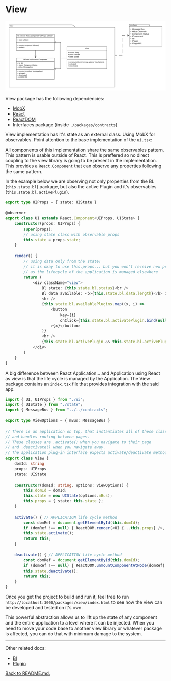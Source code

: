 # View

![Figure 2. View package](ReactPlugins-View.png "View package")

View package has the following dependencies:

- [MobX](https://www.npmjs.com/package/mobx)
- [React](https://www.npmjs.com/package/react)
- [ReactDOM](https://www.npmjs.com/package/react-dom)
- Interfaces package (inside ```./packages/contracts```)

View implementation has it's state as an external class. Using MobX for observables. Point attention to the base implementation of the ```ui.tsx```:

All components of this implementation share the same observables pattern. This pattern is usable outside of React. This is preffered so no direct coupling to the view library is going to be present in the implementation. This provides a ```React.Component``` that can observe any properties following the same pattern.

In the example below we are observing not only properties from the BL (```this.state.bl```) package, but also the active Plugin and it's observables (```this.state.bl.activePlugin```).

```typescript
export type UIProps = { state: UIState }

@observer
export class UI extends React.Component<UIProps, UIState> {
    constructor(props: UIProps) {
        super(props);
        // using state class with observable props
        this.state = props.state;
    }

    render() {
        // using data only from the state!
        // it is okay to use this.props... but you won't receive new props
        // as the lifecycle of the application is managed elsewhere
        return (
            <div className="view">
                Bl state: {this.state.bl.status}<br />
                Bl data available: <b>{this.state.bl.data.length}</b> images.
                <hr />
                {this.state.bl.availablePlugins.map((x, i) =>
                    <button
                        key={i}
                        onClick={this.state.bl.activatePlugin.bind(null, x)}
                    >{x}</button>
                )}
                <hr />
                {this.state.bl.activePlugin && this.state.bl.activePlugin.api.ui}
            </div>
        )
    }
}
```

A big difference between React Application... and Application using React as view is that the life cycle is managed by the Application. The View package contains an ```index.tsx``` file that provides integration with the said app.

```typescript
import { UI, UIProps } from "./ui";
import { UIState } from "./state";
import { MessageBus } from "../../contracts";

export type ViewOptions = { mBus: MessageBus }

// There is an application on top, that instantiates all of these classes
// and handles routing between pages.
// These classes are .activate() when you navigate to their page
// and .deactivate() when you navigate away.
// The application plug-in interface expects activate/deactivate methods
export class View {
    domId: string
    props: UIProps
    state: UIState

    constructor(domId: string, options: ViewOptions) {
        this.domId = domId;
        this.state = new UIState(options.mBus);
        this.props = { state: this.state };
    }

    activate() { // APPLICATION life cycle method
        const domRef = document.getElementById(this.domId);
        if (domRef !== null) { ReactDOM.render(<UI {...this.props} />, domRef); }
        this.state.activate();
        return this;
    }

    deactivate() { // APPLICATION life cycle method
        const domRef = document.getElementById(this.domId);
        if (domRef !== null) { ReactDOM.unmountComponentAtNode(domRef) }
        this.state.deactivate();
        return this;
    }
}
```

Once you get the project to build and run it, feel free to run ```http://localhost:3000/packages/view/index.html``` to see how the view can be developed and tested on it's own.

This powerful abstraction allows us to lift up the state of any component and the entire application to a level where it can be injected. When you need to move your code base to another view library or whatever package is affected, you can do that with minimum damage to the system.

---

Other related docs:

- [Bl](bl.md)
- [Plugin](plugin.md)

[Back to README.md.](../README.md)